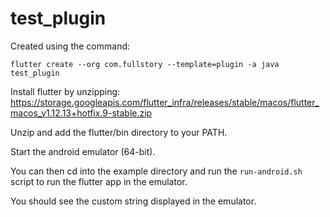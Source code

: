 # test_plugin

Created using the command:
```
flutter create --org com.fullstory --template=plugin -a java test_plugin
```

Install flutter by unzipping: https://storage.googleapis.com/flutter_infra/releases/stable/macos/flutter_macos_v1.12.13+hotfix.9-stable.zip

Unzip and add the flutter/bin directory to your PATH.

Start the android emulator (64-bit).

You can then cd into the example directory and run the `run-android.sh` script to run the flutter app in the emulator.

You should see the custom string displayed in the emulator.
